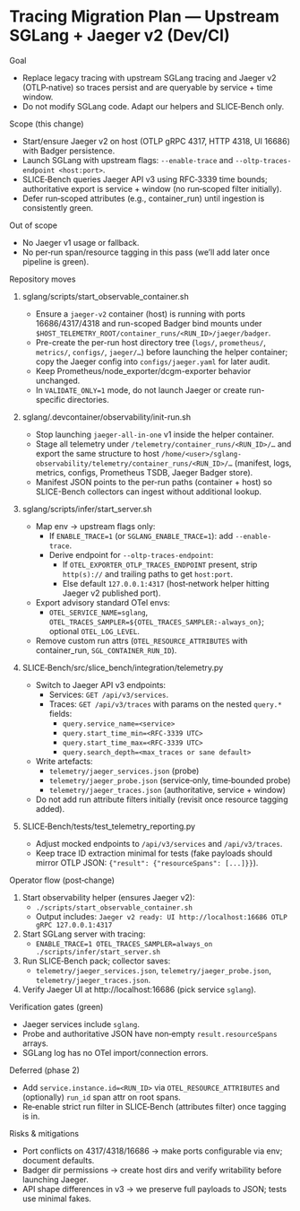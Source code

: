 # Tracing Migration Plan — Upstream SGLang + Jaeger v2 (Dev/CI)

Goal
- Replace legacy tracing with upstream SGLang tracing and Jaeger v2 (OTLP‑native) so traces persist and are queryable by service + time window.
- Do not modify SGLang code. Adapt our helpers and SLICE‑Bench only.

Scope (this change)
- Start/ensure Jaeger v2 on host (OTLP gRPC 4317, HTTP 4318, UI 16686) with Badger persistence.
- Launch SGLang with upstream flags: `--enable-trace` and `--oltp-traces-endpoint <host:port>`.
- SLICE‑Bench queries Jaeger API v3 using RFC‑3339 time bounds; authoritative export is service + window (no run‑scoped filter initially).
- Defer run‑scoped attributes (e.g., container_run) until ingestion is consistently green.

Out of scope
- No Jaeger v1 usage or fallback.
- No per‑run span/resource tagging in this pass (we’ll add later once pipeline is green).

Repository moves
1) sglang/scripts/start_observable_container.sh
   - Ensure a `jaeger-v2` container (host) is running with ports 16686/4317/4318 and run-scoped Badger bind mounts under `$HOST_TELEMETRY_ROOT/container_runs/<RUN_ID>/jaeger/badger`.
   - Pre-create the per-run host directory tree (`logs/`, `prometheus/`, `metrics/`, `configs/`, `jaeger/…`) before launching the helper container; copy the Jaeger config into `configs/jaeger.yaml` for later audit.
   - Keep Prometheus/node_exporter/dcgm-exporter behavior unchanged.
   - In `VALIDATE_ONLY=1` mode, do not launch Jaeger or create run-specific directories.

2) sglang/.devcontainer/observability/init-run.sh
   - Stop launching `jaeger-all-in-one` v1 inside the helper container.
   - Stage all telemetry under `/telemetry/container_runs/<RUN_ID>/…` and export the same structure to host `/home/<user>/sglang-observability/telemetry/container_runs/<RUN_ID>/…` (manifest, logs, metrics, configs, Prometheus TSDB, Jaeger Badger store).
   - Manifest JSON points to the per-run paths (container + host) so SLICE-Bench collectors can ingest without additional lookup.

3) sglang/scripts/infer/start_server.sh
   - Map env → upstream flags only:
     - If `ENABLE_TRACE=1` (or `SGLANG_ENABLE_TRACE=1`): add `--enable-trace`.
     - Derive endpoint for `--oltp-traces-endpoint`:
       - If `OTEL_EXPORTER_OTLP_TRACES_ENDPOINT` present, strip `http(s)://` and trailing paths to get `host:port`.
       - Else default `127.0.0.1:4317` (host‑network helper hitting Jaeger v2 published port).
   - Export advisory standard OTel envs:
     - `OTEL_SERVICE_NAME=sglang`, `OTEL_TRACES_SAMPLER=${OTEL_TRACES_SAMPLER:-always_on}`; optional `OTEL_LOG_LEVEL`.
   - Remove custom run attrs (`OTEL_RESOURCE_ATTRIBUTES` with container_run, `SGL_CONTAINER_RUN_ID`).

4) SLICE‑Bench/src/slice_bench/integration/telemetry.py
   - Switch to Jaeger API v3 endpoints:
     - Services: `GET /api/v3/services`.
     - Traces: `GET /api/v3/traces` with params on the nested `query.*` fields:
       - `query.service_name=<service>`
       - `query.start_time_min=<RFC‑3339 UTC>`
       - `query.start_time_max=<RFC‑3339 UTC>`
       - `query.search_depth=<max_traces or sane default>`
   - Write artefacts:
     - `telemetry/jaeger_services.json` (probe)
     - `telemetry/jaeger_probe.json` (service‑only, time‑bounded probe)
     - `telemetry/jaeger_traces.json` (authoritative, service + window)
   - Do not add run attribute filters initially (revisit once resource tagging added).

5) SLICE‑Bench/tests/test_telemetry_reporting.py
   - Adjust mocked endpoints to `/api/v3/services` and `/api/v3/traces`.
   - Keep trace ID extraction minimal for tests (fake payloads should mirror OTLP JSON: `{"result": {"resourceSpans": [...]}}`).

Operator flow (post‑change)
1. Start observability helper (ensures Jaeger v2):
   - `./scripts/start_observable_container.sh`
   - Output includes: `Jaeger v2 ready: UI http://localhost:16686 OTLP gRPC 127.0.0.1:4317`
2. Start SGLang server with tracing:
   - `ENABLE_TRACE=1 OTEL_TRACES_SAMPLER=always_on ./scripts/infer/start_server.sh`
3. Run SLICE‑Bench pack; collector saves:
   - `telemetry/jaeger_services.json`, `telemetry/jaeger_probe.json`, `telemetry/jaeger_traces.json`.
4. Verify Jaeger UI at http://localhost:16686 (pick service `sglang`).

Verification gates (green)
- Jaeger services include `sglang`.
- Probe and authoritative JSON have non‑empty `result.resourceSpans` arrays.
- SGLang log has no OTel import/connection errors.

Deferred (phase 2)
- Add `service.instance.id=<RUN_ID>` via `OTEL_RESOURCE_ATTRIBUTES` and (optionally) `run_id` span attr on root spans.
- Re‑enable strict run filter in SLICE‑Bench (attributes filter) once tagging is in.

Risks & mitigations
- Port conflicts on 4317/4318/16686 → make ports configurable via env; document defaults.
- Badger dir permissions → create host dirs and verify writability before launching Jaeger.
- API shape differences in v3 → we preserve full payloads to JSON; tests use minimal fakes.
